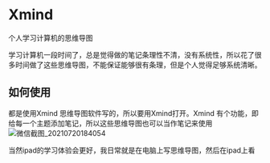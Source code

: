 # Xmind
个人学习计算机的思维导图

学习计算机一段时间了，总是觉得做的笔记条理性不清，没有系统性，所以花了很多时间做了这些思维导图，不能保证能够很有条理，但是个人觉得足够系统清晰。

## 如何使用
都是使用Xmind 思维导图软件写的，所以要用Xmind打开。Xmind 有个功能，即给每一个主题添加笔记，所以这些思维导图也可以当作笔记来使用
![微信截图_20210720184054](https://user-images.githubusercontent.com/72601585/126310705-69b17e39-caa0-416b-904b-2b3e8cfc3ad3.png)


当然ipad的学习体验会更好，我日常就是在电脑上写思维导图，然后在ipad上看
